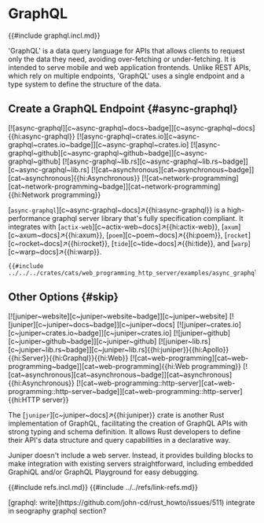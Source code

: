 # GraphQL

{{#include graphql.incl.md}}

'GraphQL' is a data query language for APIs that allows clients to request only the data they need, avoiding over-fetching or under-fetching. It is intended to serve mobile and web application frontends. Unlike REST APIs, which rely on multiple endpoints, 'GraphQL' uses a single endpoint and a type system to define the structure of the data.

## Create a GraphQL Endpoint {#async-graphql}

[![async-graphql][c~async-graphql~docs~badge]][c~async-graphql~docs]{{hi:async-graphql}}
[![async-graphql~crates.io][c~async-graphql~crates.io~badge]][c~async-graphql~crates.io]
[![async-graphql~github][c~async-graphql~github~badge]][c~async-graphql~github]
[![async-graphql~lib.rs][c~async-graphql~lib.rs~badge]][c~async-graphql~lib.rs]
[![cat~asynchronous][cat~asynchronous~badge]][cat~asynchronous]{{hi:Asynchronous}}
[![cat~network-programming][cat~network-programming~badge]][cat~network-programming]{{hi:Network programming}}

[`async-graphql`][c~async-graphql~docs]↗{{hi:async-graphql}} is a high-performance graphql server library that's fully specification compliant. It integrates with [`actix-web`][c~actix-web~docs]↗{{hi:actix-web}}, [`axum`][c~axum~docs]↗{{hi:axum}}, [`poem`][c~poem~docs]↗{{hi:poem}}, [`rocket`][c~rocket~docs]↗{{hi:rocket}}, [`tide`][c~tide~docs]↗{{hi:tide}}, and [`warp`][c~warp~docs]↗{{hi:warp}}.

```rust,editable
{{#include ../../../crates/cats/web_programming_http_server/examples/async_graphql.rs:example}}
```

## Other Options {#skip}

[![juniper~website][c~juniper~website~badge]][c~juniper~website] [![juniper][c~juniper~docs~badge]][c~juniper~docs] [![juniper~crates.io][c~juniper~crates.io~badge]][c~juniper~crates.io] [![juniper~github][c~juniper~github~badge]][c~juniper~github] [![juniper~lib.rs][c~juniper~lib.rs~badge]][c~juniper~lib.rs]{{hi:juniper}}{{hi:Apollo}}{{hi:Server}}{{hi:Graphql}}{{hi:Web}} [![cat~web-programming][cat~web-programming~badge]][cat~web-programming]{{hi:Web programming}} [![cat~asynchronous][cat~asynchronous~badge]][cat~asynchronous]{{hi:Asynchronous}} [![cat~web-programming::http-server][cat~web-programming::http-server~badge]][cat~web-programming::http-server]{{hi:HTTP server}}

The [`juniper`][c~juniper~docs]↗{{hi:juniper}} crate is another Rust implementation of GraphQL, facilitating the creation of GraphQL APIs with strong typing and schema definition. It allows Rust developers to define their API's data structure and query capabilities in a declarative way.

Juniper doesn't include a web server. Instead, it provides building blocks to make integration with existing servers straightforward, including embedded GraphiQL and/or GraphQL Playground for easy debugging.

{{#include refs.incl.md}}
{{#include ../../refs/link-refs.md}}

<div class="hidden">
[graphql: write](https://github.com/john-cd/rust_howto/issues/511) integrate in seography graphql section?
</div>

